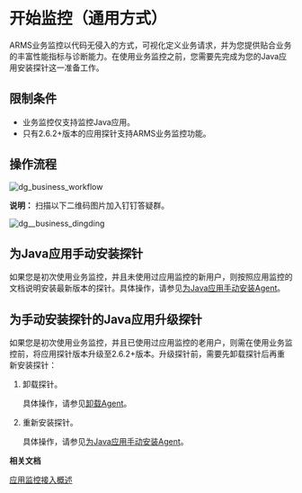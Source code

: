 # 开始监控（通用方式）

ARMS业务监控以代码无侵入的方式，可视化定义业务请求，并为您提供贴合业务的丰富性能指标与诊断能力。在使用业务监控之前，您需要先完成为您的Java应用安装探针这一准备工作。

## 限制条件

-   业务监控仅支持监控Java应用。
-   只有2.6.2+版本的应用探针支持ARMS业务监控功能。

## 操作流程

![dg_business_workflow](https://static-aliyun-doc.oss-accelerate.aliyuncs.com/assets/img/zh-CN/1243574161/p103004.png)

**说明：** 扫描以下二维码图片加入钉钉答疑群。

![dg__business_dingding](https://static-aliyun-doc.oss-accelerate.aliyuncs.com/assets/img/zh-CN/7067197951/p92785.png)

## 为Java应用手动安装探针

如果您是初次使用业务监控，并且未使用过应用监控的新用户，则按照应用监控的文档说明安装最新版本的探针。具体操作，请参见[为Java应用手动安装Agent](/cn.zh-CN/应用监控/接入应用监控/开始监控Java应用/为Java应用手动安装Agent.md)。

## 为手动安装探针的Java应用升级探针

如果您是初次使用业务监控，并且已使用过应用监控的老用户，则需在使用业务监控前，将应用探针版本升级至2.6.2+版本。升级探针前，需要先卸载探针后再重新安装探针：

1.  卸载探针。

    具体操作，请参见[卸载Agent](/cn.zh-CN/应用监控/接入应用监控/开始监控Java应用/为Java应用手动安装Agent.md)。

2.  重新安装探针。

    具体操作，请参见[为Java应用手动安装Agent](/cn.zh-CN/应用监控/接入应用监控/开始监控Java应用/为Java应用手动安装Agent.md)。


**相关文档**  


[应用监控接入概述](/cn.zh-CN/应用监控/接入应用监控/应用监控接入概述.md)

